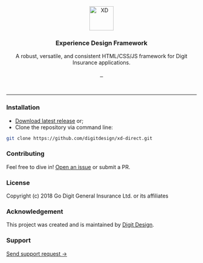 <div align="center">
	<img src="https://d2h44aw7l5xdvz.cloudfront.net/xd/img/digit-xd-brandmark.svg" width="64" alt="XD" />
	<h3 align="center">Experience Design Framework</h3>
	<p align="center">A robust, versatile, and consistent HTML/CSS/JS framework for Digit Insurance applications.</p>
	<p align="center">
		<a href="https://github.com/digitdesign/digitxd/releases/latest">
			<img src="https://img.shields.io/github/release/digitdesign/digitxd.svg" alt="" />
		</a>
		<a href="https://github.com/digitdesign/digitxd/find/master">
			<img src="https://img.shields.io/github/repo-size/digitdesign/digitxd.svg" alt="" />
		</a>
		<a href="https://github.com/digitdesign/digitxd/search?l=css">
			<img src="https://img.shields.io/github/languages/top/digitdesign/digitxd.svg" alt="" />
		</a>
	</p>
</div>
<br />
<hr />

### Installation
- [Download latest release](https://github.com/digitdesign/digitxd/archive/master.zip) or;
- Clone the repository via command line:
```sh
git clone https://github.com/digitdesign/xd-direct.git
```

### Contributing
Feel free to dive in! [Open an issue](https://github.com/digitdesign/digitxd/issues/new/) or submit a PR.

### License
Copyright (c) 2018 Go Digit General Insurance Ltd. or its affiliates

### Acknowledgement
This project was created and is maintained by [Digit Design](https://godigit.design/).

### Support
[Send support request →](mailto:shaan.shivanandan@godigit.com?Subject=Support%3A%20Digit%20XD)
